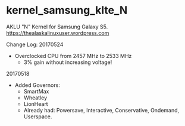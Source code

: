 # kernel_samsung_klte_N
AKLU "N" Kernel for Samsung Galaxy S5. https://thealaskalinuxuser.wordpress.com

Change Log:
20170524
+ Overclocked CPU from 2457 MHz to 2533 MHz
  - 3% gain without increasing voltage!

20170518
+ Added Governors:
  - SmartMax
  - Wheatley
  - LionHeart
  - Already had: Powersave, Interactive, Conservative, Ondemand, Userspace.
